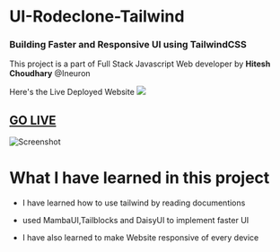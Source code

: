 



# UI-Rodeclone-Tailwind

### Building Faster and Responsive UI using TailwindCSS

This project is a part of Full Stack Javascript Web developer by **Hitesh Choudhary** @Ineuron


Here's the Live Deployed Website ![](https://img.shields.io/badge/Project%20-1-orange)


## [GO LIVE](https://ui-rodeclone-tailwind.netlify.app)


![Screenshot](./SS.png)

# What I have learned in this project

- I have learned how to use tailwind by reading documentions

- used MambaUI,Tailblocks and DaisyUI to implement faster UI

- I have also learned to make Website responsive of every device
